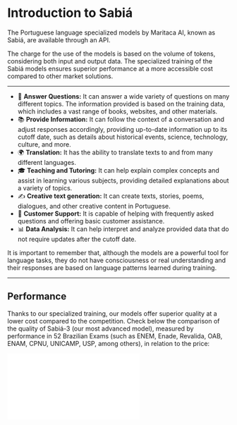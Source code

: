 # Introduction to Sabiá

The Portuguese language specialized models by Maritaca AI, known as Sabiá, are available through an API.

The charge for the use of the models is based on the volume of tokens, considering both input and output data. The specialized training of the Sabiá models ensures superior performance at a more accessible cost compared to other market solutions.

---

- 🧠 **Answer Questions:** It can answer a wide variety of questions on many different topics. The information provided is based on the training data, which includes a vast range of books, websites, and other materials.
- 📚 **Provide Information:** It can follow the context of a conversation and adjust responses accordingly, providing up-to-date information up to its cutoff date, such as details about historical events, science, technology, culture, and more.
- 🌍 **Translation:** It has the ability to translate texts to and from many different languages.
- 🎓 **Teaching and Tutoring:** It can help explain complex concepts and assist in learning various subjects, providing detailed explanations about a variety of topics.
- ✍️ **Creative text generation:** It can create texts, stories, poems, dialogues, and other creative content in Portuguese.
- 💼 **Customer Support:** It is capable of helping with frequently asked questions and offering basic customer assistance.
- 📊 **Data Analysis:** It can help interpret and analyze provided data that do not require updates after the cutoff date.

It is important to remember that, although the models are a powerful tool for language tasks, they do not have consciousness or real understanding and their responses are based on language patterns learned during training.

---
## Performance

Thanks to our specialized training, our models offer superior quality at a lower cost compared to the competition. Check below the comparison of the quality of Sabiá-3 (our most advanced model), measured by performance in 52 Brazilian Exams (such as ENEM, Enade, Revalida, OAB, ENAM, CPNU, UNICAMP, USP, among others), in relation to the price:

<div id="graph-container">
  <iframe 
    src="/img/price_vs_performance_en.html" 
    style={{
      width: '2384px',  /* Dimensões originais multiplicadas por 2 */
      height: '1164px', /* Dimensões originais multiplicadas por 2 */
      border: 'none',
      transformOrigin: '0 0',
      position: 'absolute',
      backgroundColor: 'white'
    }} 
    frameBorder="0"
    scrolling="no"
  />
</div>

<style>
  {`
    #graph-container {
      width: 100%;
      max-width: 100%;
      overflow: hidden;
      position: relative;
    }
    @media (min-width: 1024px) {
      #graph-container {
        height: 465.6px; /* 1164px * 0.4 */
      }
      #graph-container iframe {
        transform: scale(0.4);
      }
    }
    @media (min-width: 768px) and (max-width: 1023px) {  /* Landscape - @media (orientation: landscape) {*/
      #graph-container {
        height: 410.04px; /* 1164px * 0.35 */
      }
      #graph-container iframe {
        transform: scale(0.36);
      }
    }
    @media (orientation: portrait) {  /* Portrait - @media (max-width: 767px) {*/
      #graph-container {
        height: 186.24px; /* 1164px * 0.16 */
      }
      #graph-container iframe {
        transform: scale(0.16);
      }
    }
  `}
</style>
